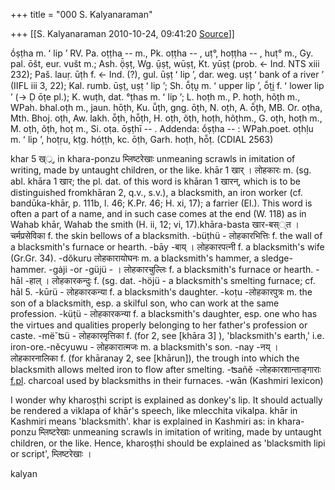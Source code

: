 +++
title = "000 S. Kalyanaraman"

+++
[[S. Kalyanaraman	2010-10-24, 09:41:20 [Source](https://groups.google.com/g/bvparishat/c/DNsR55V-s9A)]]



ṓṣṭha m. ʻ lip ʼ RV. Pa. oṭṭha -- m., Pk. oṭṭha -- , uṭ°, hoṭṭha -- , huṭ° m., Gy. pal. ōšt, eur. vušt m.; Ash. ọ̈̄ṣṭ, Wg. ṳ̄ṣṭ, wūṣṭ, Kt. yūṣṭ (prob. ← Ind. NTS xiii 232); Paš. lauṛ. ūṭh f. ← Ind. (?), gul. ūṣṭ ʻ lip ʼ, dar. weg. uṣṭ ʻ bank of a river ʼ (IIFL iii 3, 22); Kal. rumb. ūṣṭ, uṣṭ ʻ lip ʼ; Sh. ō̃ṭṷ m. ʻ upper lip ʼ, ō̃ṭi̯ f. ʻ lower lip ʼ (→ Ḍ ōṭe pl.); K. wuṭh, dat. °ṭhas m. ʻ lip ʼ; L. hoṭh m., P. hoṭh, hõṭh m., WPah. bhal.oṭh m., jaun. hōṭh, Ku. ū̃ṭh, gng. ōṭh, N. oṭh, A. ō̃ṭh, MB. Or. oṭha, Mth. Bhoj. oṭh, Aw. lakh. ō̃ṭh, hō̃ṭh, H. oṭh, õṭh, hoṭh, hõṭhm., G. oṭh, hoṭh m., M. oṭh, õṭh, hoṭ m., Si. oṭa. ōṣṭhī -- . Addenda: ṓṣṭha -- : WPah.poet. oṭhḷu m. ʻ lip ʼ, hoṭṛu, kṭg. hóṭṭh, kc. ōṭh, Garh. hoṭh, hō̃ṭ. (CDIAL 2563)

  

khar 5 ख््र्, in khara-ponzu म्लिष्टरेखाः unmeaning scrawls in imitation of writing, made by untaught children, or the like. khār 1 खार् । लोहकारः m. (sg. abl. khāra 1 खार; the pl. dat. of this word is khāran 1 खारन्, which is to be distinguished fromkhāran 2, q.v., s.v.), a blacksmith, an iron worker (cf. bandūka-khār, p. 111b, l. 46; K.Pr. 46; H. xi, 17); a farrier (El.). This word is often a part of a name, and in such case comes at the end (W. 118) as in Wahab khār, Wahab the smith (H. ii, 12; vi, 17).khāra-basta खार-बस््त । चर्मप्रसेविका f. the skin bellows of a blacksmith. -büṭhü - लोहकारभित्तिः f. the wall of a blacksmith's furnace or hearth. -bāy -बाय् । लोहकारपत्नी f. a blacksmith's wife (Gr.Gr. 34). -dŏkuru लोहकारायोघनः m. a blacksmith's hammer, a sledge-hammer. -gȧji -or -güjü - । लोहकारचुल्लिः f. a blacksmith's furnace or hearth. -hāl -हाल् । लोहकारकन्दुः f. (sg. dat. -höjü - a blacksmith's smelting furnace; cf. hāl 5. -kūrü - लोहकारकन्या f. a blacksmith's daughter. -koṭu -लोहकारपुत्रः m. the son of a blacksmith, esp. a skilful son, who can work at the same profession. -küṭü - लोहकारकन्या f. a blacksmith's daughter, esp. one who has the virtues and qualities properly belonging to her father's profession or caste. -më˘ʦü - लोहकारमृत्तिका f. (for 2, see \[khāra 3\] ), 'blacksmith's earth,' i.e. iron-ore.-nĕcyuwu - लोहकारात्मजः m. a blacksmith's son. -nay -नय् । लोहकारनालिका f. (for khāranay 2, see \[khārun\]), the trough into which the blacksmith allows melted iron to flow after smelting. -ʦañĕ -लोहकारशान्ताङ्गाराः [f.pl](http://f.pl). charcoal used by blacksmiths in their furnaces. -wān (Kashmiri lexicon)

  

I wonder why kharoṣṭhi script is explained as donkey's lip. It should actually be rendered a viklapa of khār's speech, like mlecchita vikalpa. khār in Kashmiri means 'blacksmith'. khar is explained in Kashmiri as: in khara-ponzu म्लिष्टरेखाः unmeaning scrawls in imitation of writing, made by untaught children, or the like. Hence, kharoṣṭhi should be explained as 'blacksmith lipi or script', म्लिष्टरेखाः ।

  

kalyan

  

